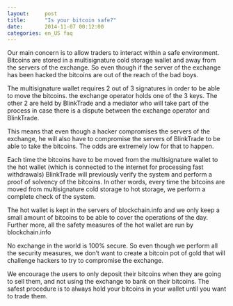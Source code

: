 ```yaml
---
layout:     post
title:      "Is your bitcoin safe?"
date:       2014-11-07 00:12:00
categories: en_US faq
---
```


Our main concern is to allow traders to interact within a safe environment. Bitcoins are stored in a multisignature cold storage wallet and away from the servers of the exchange. So even though if the server of the exchange has been hacked the bitcoins are out of the reach of the bad boys.

The multisignature wallet requires 2 out of 3 signatures in order to be able to move the bitcoins.
 the exchange operator holds one of the 3 keys. The other 2 are held by BlinkTrade and a mediator who will take part of the process in case there is a dispute between the exchange operator and BlinkTrade.

This means that even though a hacker compromises the servers of the exchange, he will also have to compromise the servers of BlinkTrade to be able to take the bitcoins. The odds are extremely low for that to happen.

Each time the bitcoins have to be moved from the multisignature wallet to the hot wallet (which is connected to the internet for processing fast withdrawals) BlinkTrade will previously verify the system and perform a proof of solvency of the bitcoins.
In other words, every time the bitcoins are moved from multisignature cold storage to hot storage, we perform a complete check of the system.

The hot wallet is kept in the servers of blockchain.info and we only keep a small amount of bitcoins to be able to cover the operations of the day.
Further more, all the safety measures of the hot wallet are run by blockchain.info

No exchange in the world is 100% secure. So even though we perform all the security measures, we don’t want to create a bitcoin pot of gold that will challenge hackers to try to compromise the exchange.

We encourage the users to only deposit their bitcoins when they are going to sell them, and not using the exchange to bank on their bitcoins. The safest procedure is to always hold your bitcoins in your wallet until you want to trade them.

